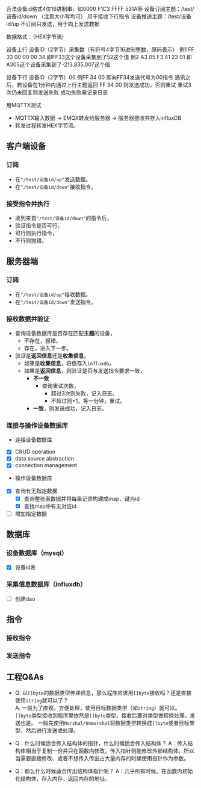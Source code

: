 合法设备id格式4位16进制串，如0000 F1C3 FFFF 531A等
设备订阅主题：/test/设备id/down （注意大小写均可） 用于接收下行指令
设备推送主题：/test/设备id/up 不订阅只发送，用于向上发送数据

数据格式：（HEX字节流）

设备上行
设备ID（2字节）采集数（有符号4字节16进制整数，原码表示）
例1
FF 33 00 00 00 34
即FF33这个设备采集到了52这个值
例2
A3 05 F3 41 23 01
即A305这个设备采集到了-213,835,007这个值

设备下行
设备ID（2字节）00
例FF 34 00
即向FF34发送代号为00指令
通讯之后，若设备在1分钟内通过上行主题返回 FF 34 00
则发送成功，否则重试
重试3次仍未回复则发送失败
成功失败需记录日志


用MQTTX测试
- MQTTX输入数据 -> EMQX转发给服务器 -> 服务器接收并存入influxDB
- 转发过程转发HEX字节流。

## 客户端设备
### 订阅
- 在`"/test/设备id/up"`发送数据。
- 在`"/test/设备id/down"`接收指令。

### 接受指令并执行
- 收到来自`"/test/设备id/down"`的指令后，
- 验证指令是否可行，
- 可行则执行指令，
- 不行则抛错。

## 服务器端
### 订阅
- 在`"/test/设备id/up"`接收数据。
- 在`"/test/设备id/down"`发送指令。

### 接收数据并验证
- 查询设备数据库是否存在匹配**主题**的设备，
    - 不存在，报错，
    - 存在，进入下一步。
- 验证是**返回信息**还是**收集信息**，
    - 如果是**收集信息**，将值存入`influxdb`，
    - 如果是**返回信息**，则验证是否与发送指令要求一致，
        - **不一致**
            - 查询重试次数，
                - 超过3次则失败，记入日志。
                - 不超过则+1，等一分钟，重试。
        - **一致**，则发送成功，记入日志。

### 连接与操作设备数据库
- 连接设备数据库
- [x] CRUD operation
- [x] data source abstraction
- [x] connection management

- 操作设备数据库
- [x] 查询有无指定数据
    - [x] 查询整张表数据并将每条记录构建成map，键为id
    - [x] 查找map中有无对应id
- [ ] 增加指定数据

## 数据库
### 设备数据库（mysql）
- [x] 设备id表

### 采集信息数据库（influxdb）
- [ ] 创建dao


## 指令
### 接收指令
### 发送指令

## 工程Q&As
- Q: 以`[]byte`的数据类型传递信息，那么程序应该用`[]byte`接收吗？还是直接使用`string`就可以了？  
    A: 一般为了直观，方便处理，使用目标数据类型（如`string`）就可以。`[]byte`类型接收到程序里依然是`[]byte`类型，接收后要对类型做转换处理，发送也是。
    一般先使用`Marshal/Unmarshal`将数据类型转换成`[]byte`或者目标类型，然后进行发送或处理。  
    
- Q：什么时候适合传入结构体的指针，什么时候适合传入结构体？
    A：传入结构体相当于复制一份并只在函数内修改，传入指针则能修改外部结构体。所以当需要直接修改、或者不想传入传出占大量内存的时候使用指针作为参数。

- Q：那么什么时候适合传出结构体指针呢？
    A：几乎所有时候。在函数内初始化结构体，存入内存，返回内存的地址。
